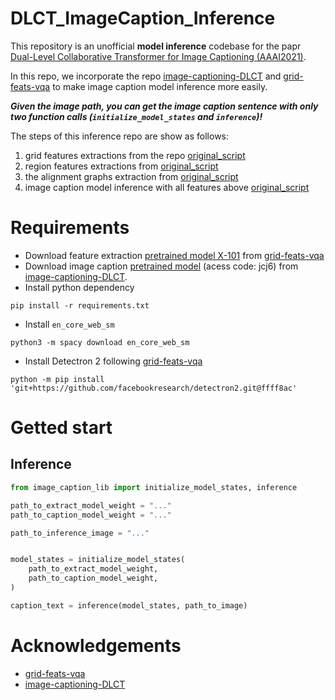 # DLCT_ImageCaption_Inference

This repository is an unofficial **model inference** codebase for the papr [Dual-Level Collaborative Transformer for Image Captioning (AAAI2021)](https://arxiv.org/pdf/2101.06462.pdf).

In this repo, we incorporate the repo [image-captioning-DLCT](https://github.com/luo3300612/image-captioning-DLCT) and [grid-feats-vqa](https://github.com/facebookresearch/grid-feats-vqa) to make image caption model inference more easily. 

***Given the image path, you can get the image caption sentence with only two function calls (`initialize_model_states` and `inference`)!***

The steps of this inference repo are show as follows:
1. grid features extractions from the repo [original_script](https://github.com/facebookresearch/grid-feats-vqa)
2. region features extractions from [original_script](https://github.com/luo3300612/image-captioning-DLCT/blob/main/others/extract_region_feature.py)
3. the alignment graphs extraction from [original_script](https://github.com/luo3300612/image-captioning-DLCT/blob/main/align/align.ipynb)
4. image caption model inference with all features above [original_script](https://github.com/luo3300612/image-captioning-DLCT/blob/main/eval.py)

# Requirements
- Download feature extraction [pretrained model X-101](https://dl.fbaipublicfiles.com/grid-feats-vqa/X-101/X-101.pth) from [grid-feats-vqa](https://github.com/facebookresearch/grid-feats-vqa)
- Download image caption [pretrained model](https://pan.baidu.com/s/1xVZO7t8k4H_l3aEyuA-KXQ) (acess code: jcj6) from [image-captioning-DLCT](https://github.com/luo3300612/image-captioning-DLCT).
- Install python dependency
```
pip install -r requirements.txt
```
- Install `en_core_web_sm`
```
python3 -m spacy download en_core_web_sm
```
- Install Detectron 2 following [grid-feats-vqa](https://github.com/facebookresearch/grid-feats-vqa)
```
python -m pip install 'git+https://github.com/facebookresearch/detectron2.git@ffff8ac'
```

# Getted start
## Inference
```python
from image_caption_lib import initialize_model_states, inference

path_to_extract_model_weight = "..."
path_to_caption_model_weight = "..."

path_to_inference_image = "..."


model_states = initialize_model_states(
    path_to_extract_model_weight,
    path_to_caption_model_weight,
)

caption_text = inference(model_states, path_to_image)
```

# Acknowledgements
- [grid-feats-vqa](https://github.com/facebookresearch/grid-feats-vqa)
- [image-captioning-DLCT](https://github.com/luo3300612/image-captioning-DLCT)
